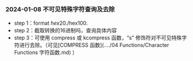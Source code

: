 
### 2024-01-08  不可见特殊字符查询及去除  
- step 1：format $hex20./$hex100.  
- step 2：截取转换的16进制吗，查询具体内容  
- step 3：可使用 compress 或 kcompress 函数，“s” 修饰符对不可见特殊字符进行去除。（可见[COMPRESS 函数](..../04 Functions/Character Functions 字符函数.md) ）  